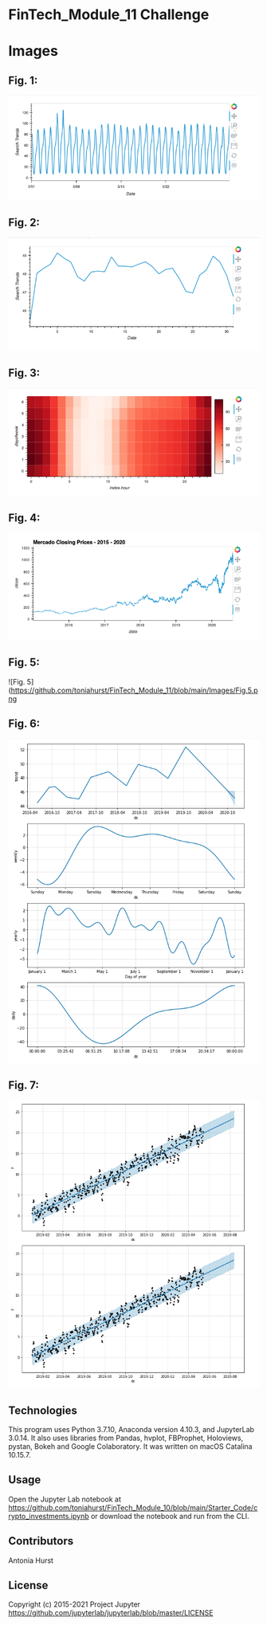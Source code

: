 # FinTech_Module_11 Challenge


# Images

## Fig. 1: 

![Fig. 1](https://github.com/toniahurst/FinTech_Module_11/blob/main/Images/Fig.1.png)

## Fig. 2: 

![Fig. 2](https://github.com/toniahurst/FinTech_Module_11/blob/main/Images/Fig.2.png)

## Fig. 3: 

![Fig. 3](https://github.com/toniahurst/FinTech_Module_11/blob/main/Images/Fig.3.png)

## Fig. 4: 

![Fig. 4](https://github.com/toniahurst/FinTech_Module_11/blob/main/Images/Fig.4.png)

## Fig. 5: 

![Fig. 5](https://github.com/toniahurst/FinTech_Module_11/blob/main/Images/Fig.5.png

## Fig. 6: 

![Fig. 6](https://github.com/toniahurst/FinTech_Module_11/blob/main/Images/Fig.6.png)

## Fig. 7:

![Fig. 7](https://github.com/toniahurst/FinTech_Module_11/blob/main/Images/Fig.7.png)



## Technologies

This program uses Python 3.7.10, Anaconda version 4.10.3, and JupyterLab 3.0.14. It also uses libraries from Pandas, hvplot, FBProphet, Holoviews, pystan, Bokeh and Google Colaboratory. It was written on macOS Catalina 10.15.7.

## Usage

Open the Jupyter Lab notebook at https://github.com/toniahurst/FinTech_Module_10/blob/main/Starter_Code/crypto_investments.ipynb or download the notebook and run from the CLI.

## Contributors

Antonia Hurst

## License
Copyright (c) 2015-2021 Project Jupyter https://github.com/jupyterlab/jupyterlab/blob/master/LICENSE



